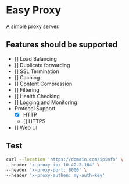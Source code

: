 # Easy Proxy

A simple proxy server.

## Features should be supported
- [] Load Balancing
- [] Duplicate forwarding
- [] SSL Termination
- [] Caching
- [] Content Compression
- [] Filtering
- [] Health Checking
- [] Logging and Monitoring
- Protocol Support
  - [x] HTTP
  - [] HTTPS
- [] Web UI

## Test
```sh
curl --location 'https://domain.com/ipinfo' \
--header 'x-proxy-ip: 10.42.2.104' \
--header 'x-proxy-port: 8000' \
--header 'x-proxy-authen: my-auth-key'
```
